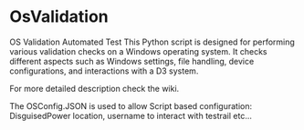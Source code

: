 # OsValidation

OS Validation Automated Test
This Python script is designed for performing various validation checks on a Windows operating system. It checks different aspects such as Windows settings, file handling, device configurations, and interactions with a D3 system.

For more detailed description check the wiki.

The OSConfig.JSON is used to allow Script based configuration: DisguisedPower location, username to interact with testrail etc...

